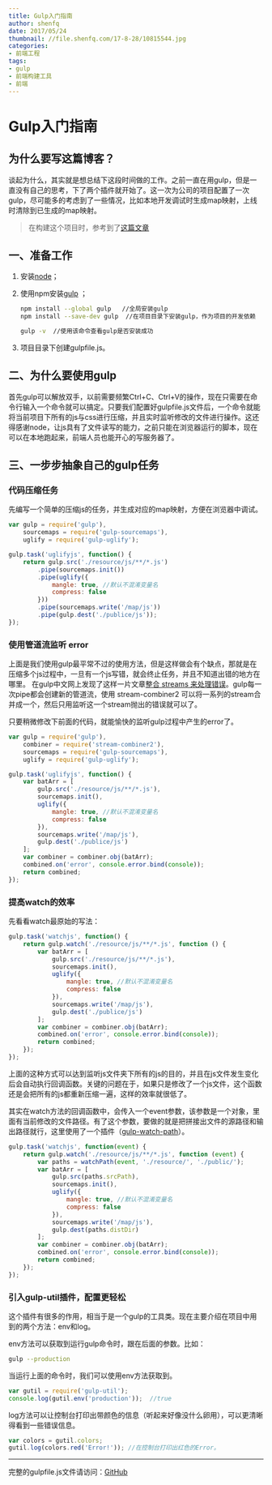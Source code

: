 ```yaml
---
title: Gulp入门指南
author: shenfq
date: 2017/05/24
thumbnail: //file.shenfq.com/17-8-28/10815544.jpg
categories:
- 前端工程
tags:
- gulp
- 前端构建工具
- 前端
---
```


# Gulp入门指南

## 为什么要写这篇博客？ 

谈起为什么，其实就是想总结下这段时间做的工作。之前一直在用gulp，但是一直没有自己的思考，下了两个插件就开始了。这一次为公司的项目配置了一次gulp，尽可能多的考虑到了一些情况，比如本地开发调试时生成map映射，上线时清除到已生成的map映射。   

> 在构建这个项目时，参考到了[这篇文章](https://github.com/nimojs/gulp-book/blob/master/chapter7.md)

## 一、准备工作     

1. 安装[node](https://nodejs.org/en/)；
2. 使用npm安装[gulp](http://www.gulpjs.com.cn/docs/) ；   
    
    ```bash
    npm install --global gulp   //全局安装gulp
    npm install --save-dev gulp  //在项目目录下安装gulp，作为项目的开发依赖

    gulp -v  //使用该命令查看gulp是否安装成功
    ```

3. 项目目录下创建gulpfile.js。


## 二、为什么要使用gulp

首先gulp可以解放双手，以前需要频繁Ctrl+C、Ctrl+V的操作，现在只需要在命令行输入一个命令就可以搞定。只要我们配置好gulpfile.js文件后，一个命令就能将当前项目下所有的js与css进行压缩，并且实时监听修改的文件进行操作。这还得感谢node，让js具有了文件读写的能力，之前只能在浏览器运行的脚本，现在可以在本地跑起来，前端人员也能开心的写服务器了。


## 三、一步步抽象自己的gulp任务

### 代码压缩任务

先编写一个简单的压缩js的任务，并生成对应的map映射，方便在浏览器中调试。

```js
var gulp = require('gulp'),
    sourcemaps = require('gulp-sourcemaps'),
    uglify = require('gulp-uglify');

gulp.task('uglifyjs', function() {
    return gulp.src('./resource/js/**/*.js')
        .pipe(sourcemaps.init())
        .pipe(uglify({
            mangle: true, //默认不混淆变量名
            compress: false
        }))
        .pipe(sourcemaps.write('/map/js'))
        .pipe(gulp.dest('./publice/js'));
});
```

### 使用管道流监听 error

上面是我们使用gulp最平常不过的使用方法，但是这样做会有个缺点，那就是在压缩多个js过程中，一旦有一个js写错，就会终止任务，并且不知道出错的地方在哪里。
在gulp中文网上发现了这样一片文章[整合 streams 来处理错误](http://www.gulpjs.com.cn/docs/recipes/combining-streams-to-handle-errors/)。gulp每一次pipe都会创建新的管道流，使用 stream-combiner2 可以将一系列的stream合并成一个，然后只用监听这一个stream抛出的错误就可以了。

只要稍微修改下前面的代码，就能愉快的监听gulp过程中产生的error了。

```js
var gulp = require('gulp'),
    combiner = require('stream-combiner2'),
    sourcemaps = require('gulp-sourcemaps'),
    uglify = require('gulp-uglify');

gulp.task('uglifyjs', function() {
    var batArr = [
        gulp.src('./resource/js/**/*.js'),
        sourcemaps.init(),
        uglify({
            mangle: true, //默认不混淆变量名
            compress: false
        }),
        sourcemaps.write('/map/js'),
        gulp.dest('./publice/js')
    ];
    var combiner = combiner.obj(batArr);
    combined.on('error', console.error.bind(console));
    return combined;
});
```

### 提高watch的效率         

先看看watch最原始的写法：

```javascript
gulp.task('watchjs', function() {
    return gulp.watch('./resource/js/**/*.js', function () {
        var batArr = [
            gulp.src('./resource/js/**/*.js'),
            sourcemaps.init(),
            uglify({
                mangle: true, //默认不混淆变量名
                compress: false
            }),
            sourcemaps.write('/map/js'),
            gulp.dest('./publice/js')
        ];
        var combiner = combiner.obj(batArr);
        combined.on('error', console.error.bind(console));
        return combined;
    });
});
```
上面的这种方式可以达到监听js文件夹下所有的js的目的，并且在js文件发生变化后会自动执行回调函数。关键的问题在于，如果只是修改了一个js文件，这个函数还是会把所有的js都重新压缩一遍，这样的效率就很低了。

其实在watch方法的回调函数中，会传入一个event参数，该参数是一个对象，里面有当前修改的文件路径。有了这个参数，要做的就是把拼接出文件的源路径和输出路径就行，这里使用了一个插件（[gulp-watch-path](https://github.com/nimojs/gulp-watch-path)）。


```js
gulp.task('watchjs', function(event) {
    return gulp.watch('./resource/js/**/*.js', function (event) {
        var paths = watchPath(event, './resource/', './public/');
        var batArr = [
            gulp.src(paths.srcPath),
            sourcemaps.init(),
            uglify({
                mangle: true, //默认不混淆变量名
                compress: false
            }),
            sourcemaps.write('/map/js'),
            gulp.dest(paths.distDir)
        ];
        var combiner = combiner.obj(batArr);
        combined.on('error', console.error.bind(console));
        return combined;
    });
});
```

### 引入gulp-util插件，配置更轻松     

这个插件有很多的作用，相当于是一个gulp的工具类。现在主要介绍在项目中用到的两个方法：env和log。

env方法可以获取到运行gulp命令时，跟在后面的参数。比如：

```bash
gulp --production
```

当运行上面的命令时，我们可以使用env方法获取到。

```js
var gutil = require('gulp-util');
console.log(gutil.env('production'));  //true
```

log方法可以让控制台打印出带颜色的信息（听起来好像没什么卵用），可以更清晰得看到一些错误信息。


```javascript
var colors = gutil.colors;
gutil.log(colors.red('Error!')); //在控制台打印出红色的Error。
```

---

完整的gulpfile.js文件请访问：[GitHub](https://github.com/Shenfq/gulpfile)